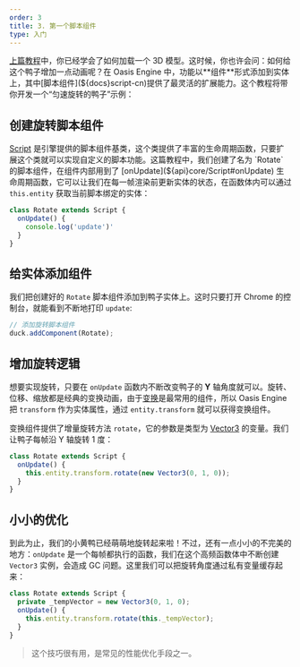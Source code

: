 ```yaml
---
order: 3
title: 3. 第一个脚本组件
type: 入门
---
```


[上篇教程](${docs}model-cn)中，你已经学会了如何加载一个 3D 模型。这时候，你也许会问：如何给这个鸭子增加一点动画呢？在 Oasis Engine 中，功能以**组件**形式添加到实体上，其中[脚本组件](${docs}script-cn)提供了最灵活的扩展能力。这个教程将带你开发一个“匀速旋转的鸭子”示例：

<playground src="script-basic.ts"></playground>

## 创建旋转脚本组件

[Script](${api}core/Script) 是引擎提供的脚本组件基类，这个类提供了丰富的生命周期函数，只要扩展这个类就可以实现自定义的脚本功能。这篇教程中，我们创建了名为 `Rotate` 的脚本组件，在组件内部用到了 [onUpdate](${api}core/Script#onUpdate) 生命周期函数，它可以让我们在每一帧渲染前更新实体的状态，在函数体内可以通过 `this.entity` 获取当前脚本绑定的实体：

```typescript
class Rotate extends Script {
  onUpdate() {
    console.log('update')'
  }
}
```

## 给实体添加组件

我们把创建好的 `Rotate` 脚本组件添加到鸭子实体上。这时只要打开 Chrome 的控制台，就能看到不断地打印 `update`:

```typescript
// 添加旋转脚本组件
duck.addComponent(Rotate);
```

## 增加旋转逻辑

想要实现旋转，只要在 `onUpdate` 函数内不断改变鸭子的 **Y** 轴角度就可以。旋转、位移、缩放都是经典的变换动画，由于[变换](${docs}transform-cn)是最常用的组件，所以 Oasis Engine 把 `transform` 作为实体属性，通过 `entity.transform` 就可以获得变换组件。

变换组件提供了增量旋转方法 `rotate`，它的参数是类型为 [Vector3](${api}math/Vector3) 的变量。我们让鸭子每帧沿 Y 轴旋转 1 度：

```typescript
class Rotate extends Script {
  onUpdate() {
    this.entity.transform.rotate(new Vector3(0, 1, 0));
  }
}
```

## 小小的优化

到此为止，我们的小黄鸭已经萌萌地旋转起来啦！不过，还有一点小小的不完美的地方：`onUpdate` 是一个每帧都执行的函数，我们在这个高频函数体中不断创建 `Vector3` 实例，会造成 GC 问题。这里我们可以把旋转角度通过私有变量缓存起来：

```typescript
class Rotate extends Script {
  private _tempVector = new Vector3(0, 1, 0);
  onUpdate() {
    this.entity.transform.rotate(this._tempVector);
  }
}
```

> 这个技巧很有用，是常见的性能优化手段之一。